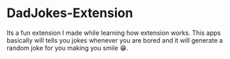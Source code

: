 # DadJokes-Extension

Its a fun extension I made while learning how extension works.
This apps basically will tells you jokes whenever you are bored and it will generate a random joke for you making you smile 😁.
